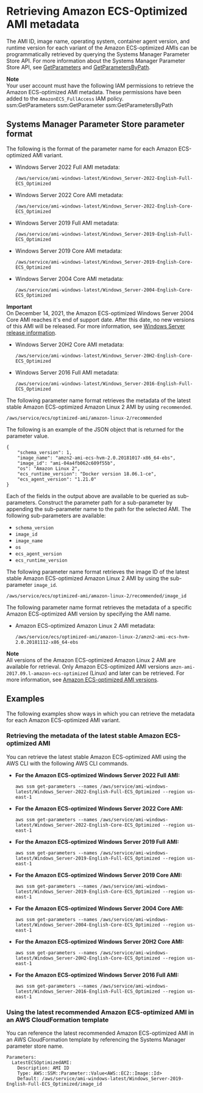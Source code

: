 # Retrieving Amazon ECS\-Optimized AMI metadata<a name="retrieve-ecs-optimized_windows_AMI"></a>

The AMI ID, image name, operating system, container agent version, and runtime version for each variant of the Amazon ECS\-optimized AMIs can be programmatically retrieved by querying the Systems Manager Parameter Store API\. For more information about the Systems Manager Parameter Store API, see [GetParameters](https://docs.aws.amazon.com/systems-manager/latest/APIReference/API_GetParameters.html) and [GetParametersByPath](https://docs.aws.amazon.com/systems-manager/latest/APIReference/API_GetParametersByPath.html)\.

**Note**  
Your user account must have the following IAM permissions to retrieve the Amazon ECS\-optimized AMI metadata\. These permissions have been added to the `AmazonECS_FullAccess` IAM policy\.  
ssm:GetParameters
ssm:GetParameter
ssm:GetParametersByPath

## Systems Manager Parameter Store parameter format<a name="ecs-optimized-ami-parameter-format"></a>

The following is the format of the parameter name for each Amazon ECS\-optimized AMI variant\.
+ Windows Server 2022 Full AMI metadata:

  ```
  /aws/service/ami-windows-latest/Windows_Server-2022-English-Full-ECS_Optimized
  ```
+ Windows Server 2022 Core AMI metadata:

  ```
  /aws/service/ami-windows-latest/Windows_Server-2022-English-Core-ECS_Optimized
  ```
+ Windows Server 2019 Full AMI metadata:

  ```
  /aws/service/ami-windows-latest/Windows_Server-2019-English-Full-ECS_Optimized
  ```
+ Windows Server 2019 Core AMI metadata:

  ```
  /aws/service/ami-windows-latest/Windows_Server-2019-English-Core-ECS_Optimized
  ```
+ Windows Server 2004 Core AMI metadata:

  ```
  /aws/service/ami-windows-latest/Windows_Server-2004-English-Core-ECS_Optimized
  ```
**Important**  
On December 14, 2021, the Amazon ECS\-optimized Windows Server 2004 Core AMI reaches it's end of support date\. After this date, no new versions of this AMI will be released\. For more information, see [Windows Server release information](https://docs.microsoft.com/en-us/windows-server/get-started/windows-server-release-info)\.
+ Windows Server 20H2 Core AMI metadata:

  ```
  /aws/service/ami-windows-latest/Windows_Server-20H2-English-Core-ECS_Optimized
  ```
+ Windows Server 2016 Full AMI metadata:

  ```
  /aws/service/ami-windows-latest/Windows_Server-2016-English-Full-ECS_Optimized
  ```

The following parameter name format retrieves the metadata of the latest stable Amazon ECS\-optimized Amazon Linux 2 AMI by using `recommended`\.

```
/aws/service/ecs/optimized-ami/amazon-linux-2/recommended
```

The following is an example of the JSON object that is returned for the parameter value\.

```
{
	"schema_version": 1,
	"image_name": "amzn2-ami-ecs-hvm-2.0.20181017-x86_64-ebs",
	"image_id": "ami-04a4fb062c609f55b",
	"os": "Amazon Linux 2",
	"ecs_runtime_version": "Docker version 18.06.1-ce",
	"ecs_agent_version": "1.21.0"
}
```

Each of the fields in the output above are available to be queried as sub\-parameters\. Construct the parameter path for a sub\-parameter by appending the sub\-parameter name to the path for the selected AMI\. The following sub\-parameters are available:
+ `schema_version`
+ `image_id`
+ `image_name`
+ `os`
+ `ecs_agent_version`
+ `ecs_runtime_version`

The following parameter name format retrieves the image ID of the latest stable Amazon ECS\-optimized Amazon Linux 2 AMI by using the sub\-parameter `image_id`\.

```
/aws/service/ecs/optimized-ami/amazon-linux-2/recommended/image_id
```

The following parameter name format retrieves the metadata of a specific Amazon ECS\-optimized AMI version by specifying the AMI name\.
+ Amazon ECS\-optimized Amazon Linux 2 AMI metadata:

  ```
  /aws/service/ecs/optimized-ami/amazon-linux-2/amzn2-ami-ecs-hvm-2.0.20181112-x86_64-ebs
  ```

**Note**  
All versions of the Amazon ECS\-optimized Amazon Linux 2 AMI are available for retrieval\. Only Amazon ECS\-optimized AMI versions `amzn-ami-2017.09.l-amazon-ecs-optimized` \(Linux\) and later can be retrieved\. For more information, see [Amazon ECS\-optimized AMI versions](ecs-ami-versions.md)\.

## Examples<a name="ecs-optimized-ami-windows-parameter-examples"></a>

The following examples show ways in which you can retrieve the metadata for each Amazon ECS\-optimized AMI variant\.

### Retrieving the metadata of the latest stable Amazon ECS\-optimized AMI<a name="ecs-optimized-ami-windows-parameter-examples-1"></a>

You can retrieve the latest stable Amazon ECS\-optimized AMI using the AWS CLI with the following AWS CLI commands\.
+ **For the Amazon ECS\-optimized Windows Server 2022 Full AMI:**

  ```
  aws ssm get-parameters --names /aws/service/ami-windows-latest/Windows_Server-2022-English-Full-ECS_Optimized --region us-east-1
  ```
+ **For the Amazon ECS\-optimized Windows Server 2022 Core AMI:**

  ```
  aws ssm get-parameters --names /aws/service/ami-windows-latest/Windows_Server-2022-English-Core-ECS_Optimized --region us-east-1
  ```
+ **For the Amazon ECS\-optimized Windows Server 2019 Full AMI:**

  ```
  aws ssm get-parameters --names /aws/service/ami-windows-latest/Windows_Server-2019-English-Full-ECS_Optimized --region us-east-1
  ```
+ **For the Amazon ECS\-optimized Windows Server 2019 Core AMI:**

  ```
  aws ssm get-parameters --names /aws/service/ami-windows-latest/Windows_Server-2019-English-Core-ECS_Optimized --region us-east-1
  ```
+ **For the Amazon ECS\-optimized Windows Server 2004 Core AMI:**

  ```
  aws ssm get-parameters --names /aws/service/ami-windows-latest/Windows_Server-2004-English-Core-ECS_Optimized --region us-east-1
  ```
+ **For the Amazon ECS\-optimized Windows Server 20H2 Core AMI:**

  ```
  aws ssm get-parameters --names /aws/service/ami-windows-latest/Windows_Server-20H2-English-Core-ECS_Optimized --region us-east-1
  ```
+ **For the Amazon ECS\-optimized Windows Server 2016 Full AMI:**

  ```
  aws ssm get-parameters --names /aws/service/ami-windows-latest/Windows_Server-2016-English-Full-ECS_Optimized --region us-east-1
  ```

### Using the latest recommended Amazon ECS\-optimized AMI in an AWS CloudFormation template<a name="ecs-optimized-ami-windows-parameter-examples-5"></a>

You can reference the latest recommended Amazon ECS\-optimized AMI in an AWS CloudFormation template by referencing the Systems Manager parameter store name\.

```
Parameters:
  LatestECSOptimizedAMI:
    Description: AMI ID
    Type: AWS::SSM::Parameter::Value<AWS::EC2::Image::Id>
    Default: /aws/service/ami-windows-latest/Windows_Server-2019-English-Full-ECS_Optimized/image_id
```